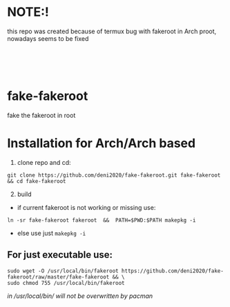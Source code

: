 # NOTE:!

this repo was created because of termux bug with fakeroot in Arch proot, nowadays seems to be fixed
<br>
<br>
<br>
<br>
<br>

# fake-fakeroot
fake the fakeroot in root

# Installation for Arch/Arch based
1) clone repo and cd:
```
git clone https://github.com/deni2020/fake-fakeroot.git fake-fakeroot && cd fake-fakeroot
```
2) build
* if current fakeroot is not working or missing use:
```
ln -sr fake-fakeroot fakeroot  &&  PATH=$PWD:$PATH makepkg -i
```
* else use just `makepkg -i`

## For just executable use:
```
sudo wget -O /usr/local/bin/fakeroot https://github.com/deni2020/fake-fakeroot/raw/master/fake-fakeroot && \
sudo chmod 755 /usr/local/bin/fakeroot
```
*in /usr/local/bin/ will not be overwritten by pacman*
